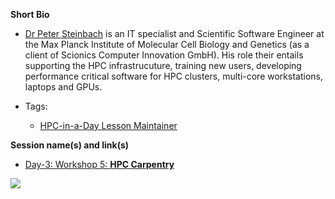 **Short Bio**

- [Dr Peter Steinbach](https://twitter.com/psteinb_) is an IT specialist and Scientific Software Engineer at the Max Planck Institute of Molecular Cell Biology and Genetics (as a client of Scionics Computer Innovation GmbH). His role their entails supporting the HPC infrastrucuture, training new users, developing performance critical software for HPC clusters, multi-core workstations, laptops and GPUs.


- Tags: 
  - [HPC-in-a-Day Lesson Maintainer](https://psteinb.github.io/hpc-in-a-day/)

**Session name(s) and link(s)**

- [Day-3: Workshop 5: **HPC Carpentry**](https://github.com/carpentries/carpentrycon/tree/master/Sessions/2018-06-01/05-Workshop-5-HPC-Carpentry/Abstract.md)

![](https://github.com/carpentries/carpentrycon/blob/master/ShortBio/profile_picture/PeterSteinbach.jpg)
